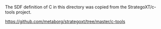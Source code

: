 The SDF definition of C in this directory was copied from the StrategoXT/c-tools project.

https://github.com/metaborg/strategoxt/tree/master/c-tools

